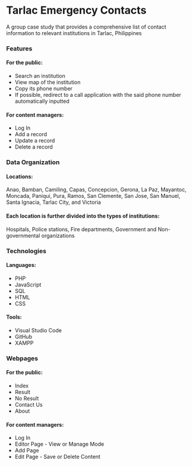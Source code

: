 # Tarlac Emergency Contacts
A group case study that provides a comprehensive list of contact information to relevant institutions in Tarlac, Philippines

### Features
#### For the public:
* Search an institution
* View map of the institution
* Copy its phone number 
* If possible, redirect to a call application with the said phone number automatically inputted
#### For content managers:
* Log In
* Add a record
* Update a record
* Delete a record

### Data Organization
#### Locations:
Anao, Bamban, Camiling, Capas, Concepcion, Gerona, La Paz, Mayantoc, Moncada, Paniqui, Pura, Ramos, San Clemente, San Jose, San Manuel, Santa Ignacia, Tarlac City, and Victoria

#### Each location is further divided into the types of institutions:
Hospitals, Police stations, Fire departments, Government and Non-governmental organizations

### Technologies
#### Languages:
* PHP
* JavaScript
* SQL
* HTML
* CSS

#### Tools:
* Visual Studio Code
* GitHub
* XAMPP

### Webpages
#### For the public:
* Index
* Result
* No Result
* Contact Us
* About
#### For content managers:
* Log In
* Editor Page - View or Manage Mode
* Add Page
* Edit Page - Save or Delete Content